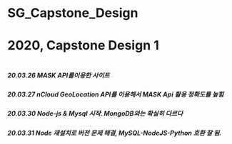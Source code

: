 # SG_Capstone_Design
<h1>2020, Capstone Design 1<h1>

<h5>20.03.26 MASK API를이용한 사이트</h5>
<h5>20.03.27 nCloud GeoLocation API를 이용해서 MASK Api 활용 정확도를 높힘</h5>
<h5>20.03.30 Node-js & Mysql 시작. MongoDB와는 확실히 다르다</h5>
<h5>20.03.31 Node 재설치로 버전 문제 해결, MySQL-NodeJS-Python 호환 잘 됨. </h5>
